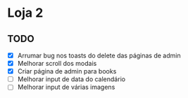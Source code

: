 # Loja 2

## TODO

-   [x] Arrumar bug nos toasts do delete das páginas de admin
-   [x] Melhorar scroll dos modais
-   [x] Criar página de admin para books
-   [ ] Melhorar input de data do calendário
-   [ ] Melhorar input de várias imagens
